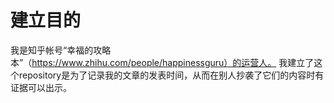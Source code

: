 # 建立目的
我是知乎帐号“幸福的攻略本”（https://www.zhihu.com/people/happinessguru）的运营人。
我建立了这个repository是为了记录我的文章的发表时间，从而在别人抄袭了它们的内容时有证据可以出示。
